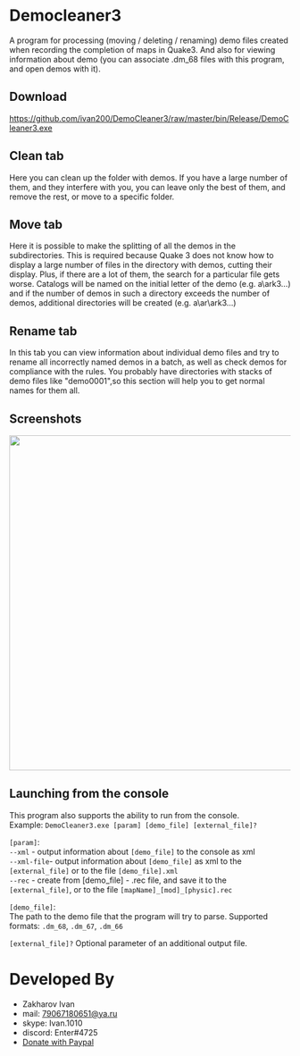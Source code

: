 ﻿# Democleaner3
A program for processing (moving / deleting / renaming) demo files created when recording the completion of maps in Quake3.
And also for viewing information about demo (you can associate .dm_68 files with this program, and open demos with it).

## Download
https://github.com/ivan200/DemoCleaner3/raw/master/bin/Release/DemoCleaner3.exe

## Clean tab
Here you can clean up the folder with demos. If you have a large number of them, and they interfere with you, you can leave only the best of them, and remove the rest, or move to a specific folder.

## Move tab
Here it is possible to make the splitting of all the demos in the subdirectories. This is required because Quake 3 does not know how to display a large number of files in the directory with demos, cutting their display. Plus, if there are a lot of them, the search for a particular file gets worse.
Catalogs will be named on the initial letter of the demo (e.g. a\ark3...) and if the number of demos in such a directory exceeds the number of demos, additional directories will be created (e.g. a\ar\ark3...)

## Rename tab
In this tab you can view information about individual demo files and try to rename all incorrectly named demos in a batch, as well as check demos for compliance with the rules.
You probably have directories with stacks of demo files like "demo0001",so this section will help you to get normal names for them all.

## Screenshots
<img src='Screenshots.png' width='600'/>

## Launching from the console
This program also supports the ability to run from the console.<br />
Example: `DemoCleaner3.exe [param] [demo_file] [external_file]?`

`[param]`:<br />
`--xml` - output information about `[demo_file]` to the console as xml<br />
`--xml-file`- output information about `[demo_file]` as xml to the `[external_file]` or to the file `[demo_file].xml`<br />
`--rec` - create from [demo_file] - .rec file, and save it to the `[external_file]`, or to the file `[mapName]_[mod]_[physic].rec`

`[demo_file]`:<br />
The path to the demo file that the program will try to parse.
Supported formats: `.dm_68`, `.dm_67`, `.dm_66`

`[external_file]?`
Optional parameter of an additional output file.

# Developed By

* Zakharov Ivan
* mail: 79067180651@ya.ru
* skype: Ivan.1010
* discord: Enter#4725
* [Donate with Paypal](https://www.paypal.me/ivanz200)
